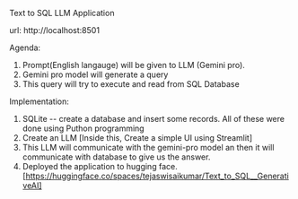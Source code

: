 Text to SQL LLM Application

url: http://localhost:8501

Agenda:
1. Prompt(English langauge) will be given to LLM (Gemini pro).
2. Gemini pro model will generate a query
3. This query will try to execute and read from SQL Database

Implementation:
1. SQLite -- create a database and insert some records. All of these were done using Puthon programming
2. Create an LLM [Inside this, Create a simple UI using Streamlit]
3. This LLM will communicate with the gemini-pro model an then it will communicate with database to give us the answer.
4. Deployed the application to hugging face.
[https://huggingface.co/spaces/tejaswisaikumar/Text_to_SQL__GenerativeAI]